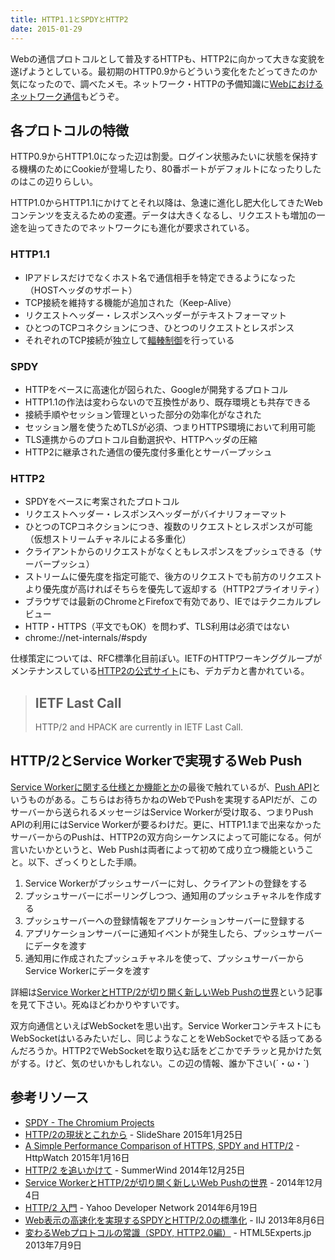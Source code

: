 ```yaml
---
title: HTTP1.1とSPDYとHTTP2
date: 2015-01-29
---
```


Webの通信プロトコルとして普及するHTTPも、HTTP2に向かって大きな変貌を遂げようとしている。最初期のHTTP0.9からどういう変化をたどってきたのか気になったので、調べたメモ。ネットワーク・HTTPの予備知識に[Webにおけるネットワーク通信](/posts/2014/networking-in-web/)もどうぞ。

## 各プロトコルの特徴

HTTP0.9からHTTP1.0になった辺は割愛。ログイン状態みたいに状態を保持する機構のためにCookieが登場したり、80番ポートがデフォルトになったりしたのはこの辺りらしい。

HTTP1.0からHTTP1.1にかけてとそれ以降は、急速に進化し肥大化してきたWebコンテンツを支えるための変遷。データは大きくなるし、リクエストも増加の一途を辿ってきたのでネットワークにも進化が要求されている。

### HTTP1.1

- IPアドレスだけでなくホスト名で通信相手を特定できるようになった（HOSTヘッダのサポート）
- TCP接続を維持する機能が追加された（Keep-Alive）
- リクエストヘッダー・レスポンスヘッダーがテキストフォーマット
- ひとつのTCPコネクションにつき、ひとつのリクエストとレスポンス
- それぞれのTCP接続が独立して[輻輳制御](http://ja.wikipedia.org/wiki/%E8%BC%BB%E8%BC%B3%E5%88%B6%E5%BE%A1)を行っている

### SPDY

- HTTPをベースに高速化が図られた、Googleが開発するプロトコル
- HTTP1.1の作法は変わらないので互換性があり、既存環境とも共存できる
- 接続手順やセッション管理といった部分の効率化がなされた
- セッション層を使うためTLSが必須、つまりHTTPS環境において利用可能
- TLS連携からのプロトコル自動選択や、HTTPヘッダの圧縮
- HTTP2に継承された通信の優先度付多重化とサーバープッシュ

### HTTP2

- SPDYをベースに考案されたプロトコル
- リクエストヘッダー・レスポンスヘッダーがバイナリフォーマット
- ひとつのTCPコネクションにつき、複数のリクエストとレスポンスが可能（仮想ストリームチャネルによる多重化）
- クライアントからのリクエストがなくともレスポンスをプッシュできる（サーバープッシュ）
- ストリームに優先度を指定可能で、後方のリクエストでも前方のリクエストより優先度が高ければそちらを優先して返却する（HTTP2プライオリティ）
- ブラウザでは最新のChromeとFirefoxで有効であり、IEではテクニカルプレビュー
- HTTP・HTTPS（平文でもOK）を問わず、TLS利用は必須ではない
- chrome://net-internals/#spdy

仕様策定については、RFC標準化目前ぽい。IETFのHTTPワーキンググループがメンテナンスしている[HTTP2の公式サイト](http://http2.github.io/)にも、デカデカと書かれている。

>## IETF Last Call
>HTTP/2 and HPACK are currently in IETF Last Call.

## HTTP/2とService Workerで実現するWeb Push

[Service Workerに関する仕様とか機能とか](/posts/2014/service-worker-internals/)の最後で触れているが、[Push API](https://w3c.github.io/push-api/)というものがある。こちらはお待ちかねのWebでPushを実現するAPIだが、このサーバーから送られるメッセージはService Workerが受け取る、つまりPush APIの利用にはService Workerが要るわけだ。更に、HTTP1.1まで出来なかったサーバーからのPushは、HTTP2の双方向シーケンスによって可能になる。何が言いたいかというと、Web Pushは両者によって初めて成り立つ機能ということ。以下、ざっくりとした手順。

1. Service Workerがプッシュサーバーに対し、クライアントの登録をする
2. プッシュサーバーにポーリングしつつ、通知用のプッシュチャネルを作成する
3. プッシュサーバーへの登録情報をアプリケーションサーバーに登録する
4. アプリケーションサーバーに通知イベントが発生したら、プッシュサーバーにデータを渡す
5. 通知用に作成されたプッシュチャネルを使って、プッシュサーバーからService Workerにデータを渡す

詳細は[Service WorkerとHTTP/2が切り開く新しいWeb Pushの世界](http://d.hatena.ne.jp/jovi0608/20141204/1417697480)という記事を見て下さい。死ぬほどわかりやすいです。

双方向通信といえばWebSocketを思い出す。Service WorkerコンテキストにもWebSocketはいるみたいだし、同じようなことをWebSocketでやる話ってあるんだろうか。HTTP2でWebSocketを取り込む話をどこかでチラッと見かけた気がする。けど、気のせいかもしれない。この辺の情報、誰か下さい(´・ω・`)

## 参考リソース

- [SPDY - The Chromium Projects](http://www.chromium.org/spdy)
- [HTTP/2の現状とこれから](http://www.slideshare.net/shigeki_ohtsu/http2-ohtsu-html5conf2015) - SlideShare 2015年1月25日
- [A Simple Performance Comparison of HTTPS, SPDY and HTTP/2](https://blog.httpwatch.com/2015/01/16/a-simple-performance-comparison-of-https-spdy-and-http2/) - HttpWatch 2015年1月16日
- [HTTP/2 を追いかけて](http://blog.summerwind.jp/archives/2566) - SummerWind 2014年12月25日
- [Service WorkerとHTTP/2が切り開く新しいWeb Pushの世界](http://d.hatena.ne.jp/jovi0608/20141204/1417697480) - 2014年12月4日
- [HTTP/2 入門](http://techblog.yahoo.co.jp/infrastructure/http2/introduction_to_http2/) - Yahoo Developer Network 2014年6月19日
- [Web表示の高速化を実現するSPDYとHTTP/2.0の標準化](http://www.iij.ad.jp/company/development/tech/activities/spdy/index.html) - IIJ 2013年8月6日
- [変わるWebプロトコルの常識（SPDY, HTTP2.0編）](http://html5experts.jp/komasshu/404/) - HTML5Experts.jp 2013年7月9日
